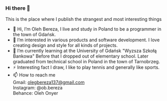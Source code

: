 ### Hi there 👋
This is the place where I publish the strangest and most interesting things

- 👋 Hi, I’m Oleh Bereza, I live and study in Poland to be a programmer in the town of Gdańsk.
- 👀 I’m interested in various products and software development. I love creating design and style for all kinds of projects.
- 🌱 I’m currently learning at the University of Gdańsk "Wyzsza Szkołą Bankowa"
    Before that I dropped out of elementary school. Later graduated from technical school in Poland in the town of Tarnobrzeg.
- ⚡ Interesting fact I draw, I like to play tennis and generally like sports.
- 📫 How to reach me <br> 
       Gmail: olegbereza137@gmail.com<br>
       Instagram: @ob.bereza<br>
       Behance: Oleh Onyer<br>
<!---
- 🔭 I’m currently working on ...
- 🌱 I’m currently learning ...
- 👯 I’m looking to collaborate on ...
- 🤔 I’m looking for help with ...
- 💬 Ask me about ...
- 📫 How to reach me: ...
- 😄 Pronouns: ...
- ⚡ Fun fact: ...
Onyer/Onyer is a ✨ special ✨ repository because its `README.md` (this file) appears on your GitHub profile.
You can click the Preview link to take a look at your changes.
--->
